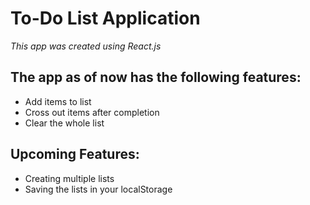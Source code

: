 # To-Do List Application

*This app was created using React.js*

## The app as of now has the following features:
- Add items to list
- Cross out items after completion
- Clear the whole list

## Upcoming Features:
- Creating multiple lists
- Saving the lists in your localStorage
